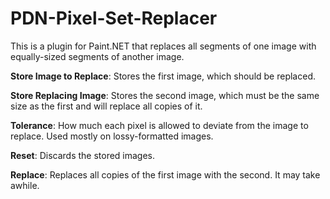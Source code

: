 # PDN-Pixel-Set-Replacer
This is a plugin for Paint.NET that replaces all segments of one image with equally-sized segments of another image.

**Store Image to Replace**: Stores the first image, which should be replaced.  

**Store Replacing Image**: Stores the second image, which must be the same size as the first and will replace all copies of it.  

**Tolerance**: How much each pixel is allowed to deviate from the image to replace. Used mostly on lossy-formatted images.

**Reset**: Discards the stored images.

**Replace**: Replaces all copies of the first image with the second. It may take awhile.
